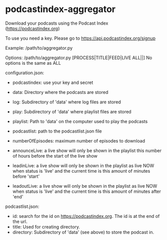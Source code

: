# podcastindex-aggregator
Download your podcasts using the Podcast Index (https://podcastindex.org)

To use you need a key. Please go to https://api.podcastindex.org/signup

Example:
/path/to/aggregator.py

Options:
/path/to/aggregator.py [PROCESS|TITLE|FEED|LIVE ALL|<podcastindex-id>|<feedurl>]
No options is the same as ALL

configuration.json:
- podcastindex: use your key and secret

- data: Directory where the podcasts are stored
- log: Subdirectory of 'data' where log files are stored
- play: Subdirectory of 'data' where playlist files are stored
- playlist: Path to 'data' on the computer used to play the podcasts
- podcastlist: path to the podcastlist.json file
- numberOfEpisodes: maximum number of episodes to download
- announceLive: a live show will only be shown in the playlist this number of hours before the start of the live show
- leadinLive: a live show will only be shown in the playlist as live NOW when status is 'live' and the current time is this amount of minutes before 'start'
- leadoutLive: a live show will only be shown in the playlist as live NOW when status is 'live' and the current time is this amount of minutes after 'end'

podcastlist.json:
- id: search for the id on https://podcastindex.org. The id is at the end of the url.
- title: Used for creating directory.
- directory: Subdirectory of 'data' (see above) to store the podcast in.

